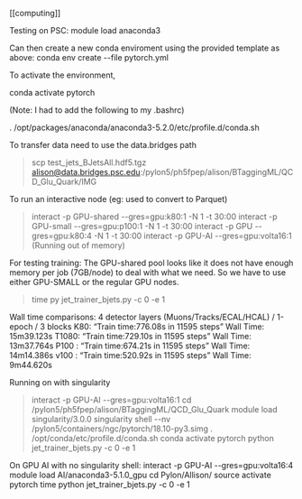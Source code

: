 [[computing]]

Testing on PSC:
module load anaconda3

Can then create a new conda enviroment using the provided template as above:
conda env create --file pytorch.yml

To activate the environment,

conda activate pytorch

(Note: I had to add the following to my .bashrc)

. /opt/packages/anaconda/anaconda3-5.2.0/etc/profile.d/conda.sh

To transfer data need to use the data.bridges path

> scp test_jets_BJetsAll.hdf5.tgz alison@data.bridges.psc.edu:/pylon5/ph5fpep/alison/BTaggingML/QCD_Glu_Quark/IMG

To run an interactive node (eg: used to convert to Parquet)
> interact -p GPU-shared --gres=gpu:k80:1 -N 1 -t 30:00
> interact -p GPU-small --gres=gpu:p100:1 -N 1 -t 30:00
> interact -p GPU --gres=gpu:k80:4 -N 1 -t 30:00
> interact -p GPU-AI --gres=gpu:volta16:1  (Running out of memory)

For testing training: 
The GPU-shared pool looks like it does not have enough memory per job (7GB/node) to deal with what we need.  So we have to use either GPU-SMALL or the regular GPU nodes.

> time py jet_trainer_bjets.py -c 0 -e 1 

Wall time comparisons:  4 detector layers (Muons/Tracks/ECAL/HCAL) / 1-epoch / 3 blocks
K80:       “Train time:776.08s in 11595 steps”  Wall Time: 15m39.123s
T1080:  “Train time:729.10s in 11595 steps”  Wall Time: 13m37.764s
P100  :  “Train time:674.21s in 11595 steps”  Wall Time: 14m14.386s
v100 :    “Train time:520.92s in 11595 steps”  Wall Time: 9m44.620s



Running on with singularity 
> interact -p GPU-AI --gres=gpu:volta16:1
> cd /pylon5/ph5fpep/alison/BTaggingML/QCD_Glu_Quark
> module load singularity/3.0.0
> singularity shell --nv /pylon5/containers/ngc/pytorch/18.10-py3.simg
> . /opt/conda/etc/profile.d/conda.sh
conda activate pytorch
python jet_trainer_bjets.py -c 0 -e 1 

On GPU AI with no singularity shell:
interact -p GPU-AI --gres=gpu:volta16:4
module load AI/anaconda3-5.1.0_gpu
cd Pylon/Allison/
source activate pytorch
time python jet_trainer_bjets.py -c 0 -e 1

